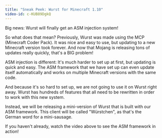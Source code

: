 ```yaml
---
title: "Sneak Peek: Wurst for Minecraft 1.10"
video-id: c-KUB89DgkQ
---
```

Big news: Wurst will finally get an ASM injection system!

So what does that mean? Previously, Wurst was made using the MCP (Minecraft Coder Pack). It was nice and easy to use, but updating to a new Minecraft version took forever. And now that Mojang is releasing tons of updates really quickly, that's a BIG problem!

ASM injection is different: It's much harder to set up at first, but updating is quick and easy. The ASM framework that we have set up can even update itself automatically and works on multiple Minecraft versions with the same code.

And because it's so hard to set up, we are not going to use it on Wurst right away. Wurst has hundreds of features that all need to be rewritten in order to work with this new system.

Instead, we will be releasing a mini-version of Wurst that is built with our ASM framework. This client will be called "Würstchen", as that's the German word for a mini-sausage.

If you haven't already, watch the video above to see the ASM framework in action!
